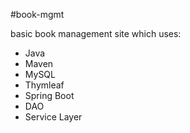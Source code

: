 #book-mgmt

basic book management site which uses:

- Java
- Maven
- MySQL
- Thymleaf
- Spring Boot
- DAO
- Service Layer


